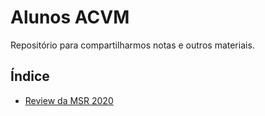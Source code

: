 # Alunos ACVM

Repositório para compartilharmos notas e outros materiais.

## Índice

- [Review da MSR 2020](rodrigo.stevaux/MSR-2020-review.md)
